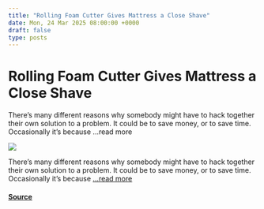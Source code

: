 ```yaml
---
title: "Rolling Foam Cutter Gives Mattress a Close Shave"
date: Mon, 24 Mar 2025 08:00:00 +0000
draft: false
type: posts
---
```

# Rolling Foam Cutter Gives Mattress a Close Shave





There&#8217;s many different reasons why somebody might have to hack together their own solution to a problem. It could be to save money, or to save time. Occasionally it&#8217;s because &#8230;read more

![](https://hackaday.com/wp-content/uploads/2025/03/bedcutter_feat.jpg?w=800)

There’s many different reasons why somebody might have to hack together their own solution to a problem. It could be to save money, or to save time. Occasionally it’s because […read more](https://hackaday.com/2025/03/24/rolling-foam-cutter-gives-mattress-a-close-shave/)

#### [Source](https://hackaday.com/2025/03/24/rolling-foam-cutter-gives-mattress-a-close-shave/)

